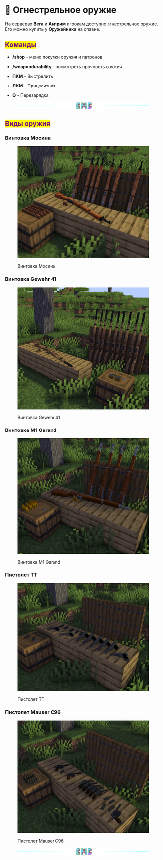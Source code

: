 # 🔫 Огнестрельное оружие

На серверах **Вега** и **Анприм** игрокам доступно огнестрельное оружие. Его можно купить у **Оружейника** на спавне.

## <mark style="color:purple;">Команды</mark>

* **/shop** - меню покупки оружия и патронов
* **/weapondurability** - посмотреть прочность оружия



* **ПКМ** - Выстрелить
* **ЛКМ** - Прицелиться
* **Q** - Перезарядка

<figure><img src="../.gitbook/assets/gitlab_hr7.svg" alt=""><figcaption></figcaption></figure>

## <mark style="color:purple;">Виды оружия</mark>

### Винтовка Мосина

<figure><img src="../.gitbook/assets/mosin_3.png" alt=""><figcaption><p>Винтовка Мосина</p></figcaption></figure>

### Винтовка Gewehr 41

<figure><img src="../.gitbook/assets/gever_4.png" alt=""><figcaption><p>Винтовка Gewehr 41</p></figcaption></figure>

### Винтовка M1 Garand

<figure><img src="../.gitbook/assets/garant_1.png" alt=""><figcaption><p>Винтовка M1 Garand</p></figcaption></figure>

### Пистолет ТТ

<figure><img src="../.gitbook/assets/TT_1 (1).png" alt=""><figcaption><p>Пистолет ТТ</p></figcaption></figure>

### Пистолет Mauser C96

<figure><img src="../.gitbook/assets/mauzer (1).png" alt=""><figcaption><p>Пистолет Mauser C96</p></figcaption></figure>

<figure><img src="../.gitbook/assets/gitlab_hr7.svg" alt=""><figcaption></figcaption></figure>
